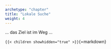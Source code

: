 ```yaml
---
archetype: "chapter"
title: "Lokale Suche"
weight: 4
---
```



... das Ziel ist im Weg ...


`{{< children showhidden="true" >}}`{=markdown}
